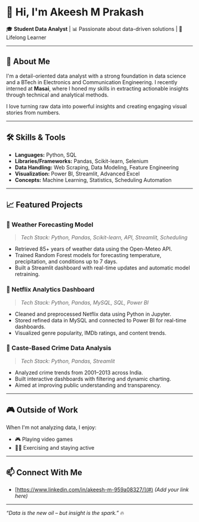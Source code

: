 # 👋 Hi, I'm Akeesh M Prakash

🎓 **Student Data Analyst** | 📊 Passionate about data-driven solutions | 🧠 Lifelong Learner

---

## 🧾 About Me

I'm a detail-oriented data analyst with a strong foundation in data science and a BTech in Electronics and Communication Engineering. I recently interned at **Masai**, where I honed my skills in extracting actionable insights through technical and analytical methods.

I love turning raw data into powerful insights and creating engaging visual stories from numbers.

---

## 🛠️ Skills & Tools

- **Languages:** Python, SQL
- **Libraries/Frameworks:** Pandas, Scikit-learn, Selenium
- **Data Handling:** Web Scraping, Data Modeling, Feature Engineering
- **Visualization:** Power BI, Streamlit, Advanced Excel
- **Concepts:** Machine Learning, Statistics, Scheduling Automation

---

## 📈 Featured Projects

### 🔹 Weather Forecasting Model
> _Tech Stack: Python, Pandas, Scikit-learn, API, Streamlit, Scheduling_

- Retrieved 85+ years of weather data using the Open-Meteo API.
- Trained Random Forest models for forecasting temperature, precipitation, and conditions up to 7 days.
- Built a Streamlit dashboard with real-time updates and automatic model retraining.

### 🔹 Netflix Analytics Dashboard
> _Tech Stack: Python, Pandas, MySQL, SQL, Power BI_

- Cleaned and preprocessed Netflix data using Python in Jupyter.
- Stored refined data in MySQL and connected to Power BI for real-time dashboards.
- Visualized genre popularity, IMDb ratings, and content trends.

### 🔹 Caste-Based Crime Data Analysis
> _Tech Stack: Python, Pandas, Streamlit_

- Analyzed crime trends from 2001–2013 across India.
- Built interactive dashboards with filtering and dynamic charting.
- Aimed at improving public understanding and transparency.

---

## 🎮 Outside of Work

When I'm not analyzing data, I enjoy:
- 🎮 Playing video games
- 🏋️‍♂️ Exercising and staying active

---

## 📫 Connect With Me

- [https://www.linkedin.com/in/akeesh-m-959a08327/](#) *(Add your link here)*

---

*“Data is the new oil – but insight is the spark.”* 🔥

